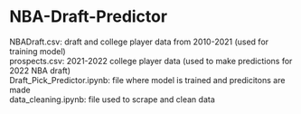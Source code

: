 # NBA-Draft-Predictor

NBADraft.csv: draft and college player data from 2010-2021 (used for training model)
<br />
prospects.csv: 2021-2022 college player data (used to make predictions for 2022 NBA draft)
<br />
Draft_Pick_Predictor.ipynb: file where model is trained and predicitons are made
<br />
data_cleaning.ipynb: file used to scrape and clean data


